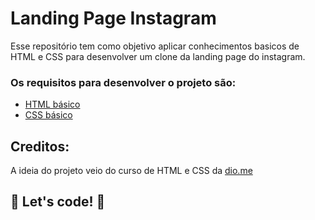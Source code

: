 # Landing Page Instagram

Esse repositório tem como objetivo aplicar conhecimentos basicos de HTML e CSS para desenvolver um clone da landing page do instagram.

### Os requisitos para desenvolver o projeto são:

* [HTML básico](https://www.w3schools.com/html/)
* [CSS básico](https://developer.mozilla.org/pt-BR/docs/Web/CSS)

## Creditos:

A ideia do projeto veio do curso de HTML e CSS da [dio.me](https://web.dio.me/)

## 🚀 Let's code! 🚀
